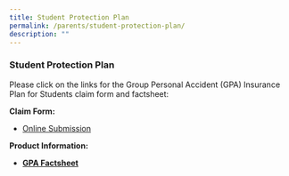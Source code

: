 ```yaml
---
title: Student Protection Plan
permalink: /parents/student-protection-plan/
description: ""
---
```

### **Student Protection Plan**
Please click on the links for the Group Personal Accident (GPA) Insurance Plan for Students claim form and factsheet:

**Claim Form:**
*   [Online Submission](https://studentgpa.incomegroupins.com.sg/#/disclaimer)

**Product Information:**
*   **[GPA Factsheet](https://www.income.com.sg/group-insurance-for-schools-and-moe-personnel/group-personal-accident-for-students)**